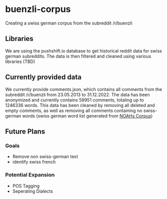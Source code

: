 # buenzli-corpus
Creating a swiss german corpus from the subreddit /r/buenzli

## Libraries

We are using the pushshift.io database to get historical reddit data for swiss german subreddits. The data is then filtered and cleaned using various libraries (TBD)

## Currently provided data
We currently provide comments.json, which contains all comments from the subreddit /r/buenzli from 23.05.2013 to 31.12.2022. The data has been anonymized and currently contains 58951 comments, totaling up to 1246336 words. This data has been cleaned by removing all deleted and empty comments, as well as removing all comments containing no swiss-german words (swiss german word list generated from [NOAHs Corpus](https://github.com/noe-eva/NOAH-Corpus))

## Future Plans

### Goals
- Remove non swiss-german text
- identify swiss french

### Potential Expansion
- POS Tagging
- Seperating Dialects
